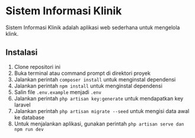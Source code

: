 # Sistem Informasi Klinik

Sistem Informasi Klinik adalah aplikasi web sederhana untuk mengelola klink.

## Instalasi

1. Clone repositori ini
2. Buka terminal atau command prompt di direktori proyek
3. Jalankan perintah `composer install` untuk menginstal dependensi
4. Jalankan perintah `npm install` untuk menginstal dependensi
4. Salin file `.env.example` menjadi `.env`
5. Jalankan perintah `php artisan key:generate` untuk mendapatkan key laravel
6. Jalankan perintah `php artisan migrate --seed` untuk mengisi data awal ke database
7. Untuk menjalankan aplikasi, gunakan perintah `php artisan serve dan npm run dev`
